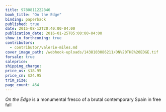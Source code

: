 ```yaml
---
title: 9780811222846
book_title: "On the Edge"
binding: paperback
published: true
date: 2015-08-12T20:40:00-04:00
publication_date: 2016-01-25T05:00:00-04:00
show_in_forthcoming: true
contributors:
  - contributor/valerie-miles.md
cover_image_path: /webhook-uploads/1438103086211/ON%20THE%20EDGE.tif
forsale: true
saleprice:
shipping_charge:
price_us: $18.95
price_cn: $24.95
trim_size:
page_count: 464
---
```

_On the Edge_ is a monumental fresco of a brutal contemporary Spain in free fall


